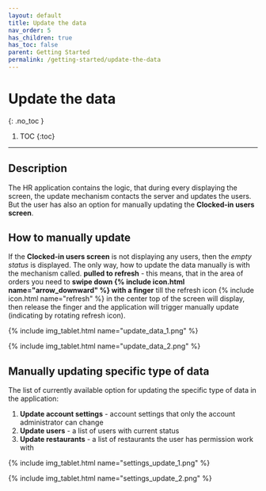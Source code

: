 ```yaml
---
layout: default
title: Update the data
nav_order: 5
has_children: true
has_toc: false
parent: Getting Started
permalink: /getting-started/update-the-data
---
```


# Update the data
{: .no_toc }

1. TOC
{:toc}

---

## Description
The HR application contains the logic, that during every displaying the screen, the update mechanism contacts the server and updates the users. But the user has also an option for manually updating the **Clocked-in users screen**.

## How to manually update
If the **Clocked-in users screen** is not displaying any users, then the _empty status_ is displayed. The only way, how to update the data manually is with the mechanism called. **pulled to refresh** - this means, that in the area of orders you need to **swipe down {% include icon.html name="arrow_downward" %} with a finger** till the refresh icon <span class="text-orange-200">{% include icon.html name="refresh" %}</span> in the center top of the screen will display, then release the finger and the application will trigger manually update (indicating by rotating refresh icon).

{% include img_tablet.html name="update_data_1.png" %}

{% include img_tablet.html name="update_data_2.png" %}

## Manually updating specific type of data
The list of currently available option for updating the specific type of data in the application:
1. **Update account settings** - account settings that only the account administrator can change
1. **Update users** - a list of users with current status
1. **Update restaurants** - a list of restaurants the user has permission work with

{% include img_tablet.html name="settings_update_1.png" %}

{% include img_tablet.html name="settings_update_2.png" %}